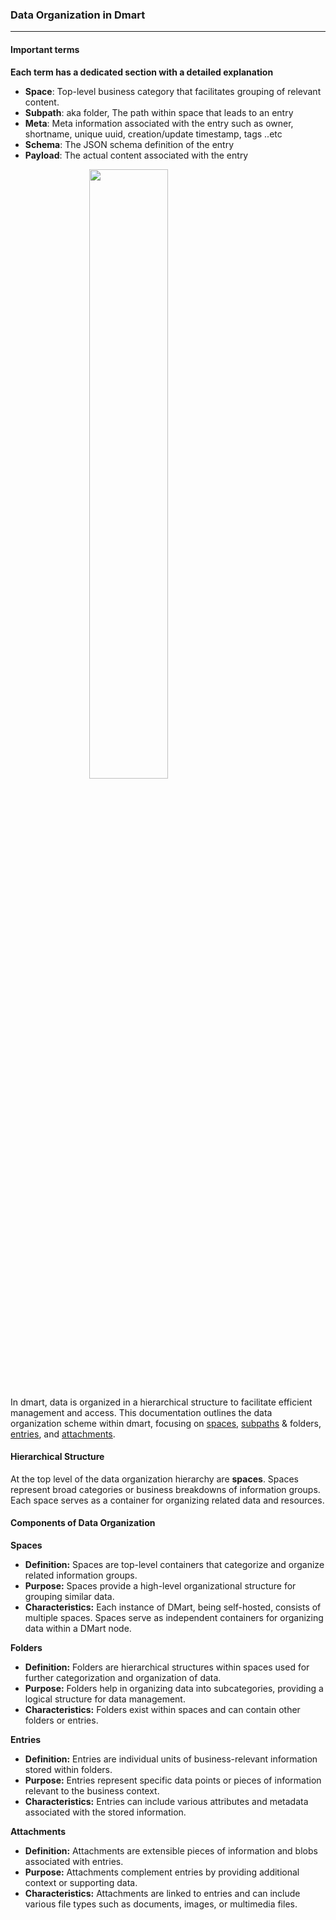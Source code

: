 <script>
  import {QueryType} from "@/dmart";
  import ListView from "@/components/management/ListView.svelte";
  import Tree from "./assets/tree.png"
</script>
<style>
.center {
  display: block;
  margin-left: auto;
  margin-right: auto;
  width: 50%;
}
</style>

### **Data Organization in Dmart**

---

#### **Important terms**

**Each term has a dedicated section with a detailed explanation**

- **Space**: Top-level business category that facilitates grouping of relevant content.
- **Subpath**: aka folder, The path within space that leads to an entry
- **Meta**: Meta information associated with the entry such as owner, shortname, unique uuid, creation/update timestamp, tags ..etc
- **Schema**: The JSON schema definition of the entry
- **Payload**: The actual content associated with the entry

<img class="center" src={Tree} width="500">

In dmart, data is organized in a hierarchical structure to facilitate efficient management and access. This documentation outlines the data organization scheme within dmart, focusing on [spaces](Space), [subpaths](Subpath) & folders, [entries](Entries), and [attachments](Attachments).

#### **Hierarchical Structure**

At the top level of the data organization hierarchy are **spaces**. Spaces represent broad categories or business breakdowns of information groups. Each space serves as a container for organizing related data and resources.

#### **Components of Data Organization**

**Spaces**

- **Definition:** Spaces are top-level containers that categorize and organize related information groups.
- **Purpose:** Spaces provide a high-level organizational structure for grouping similar data.
- **Characteristics:** Each instance of DMart, being self-hosted, consists of multiple spaces. Spaces serve as independent containers for organizing data within a DMart node.

**Folders**

- **Definition:** Folders are hierarchical structures within spaces used for further categorization and organization of data.
- **Purpose:** Folders help in organizing data into subcategories, providing a logical structure for data management.
- **Characteristics:** Folders exist within spaces and can contain other folders or entries.

**Entries**

- **Definition:** Entries are individual units of business-relevant information stored within folders.
- **Purpose:** Entries represent specific data points or pieces of information relevant to the business context.
- **Characteristics:** Entries can include various attributes and metadata associated with the stored information.

**Attachments**

- **Definition:** Attachments are extensible pieces of information and blobs associated with entries.
- **Purpose:** Attachments complement entries by providing additional context or supporting data.
- **Characteristics:** Attachments are linked to entries and can include various file types such as documents, images, or multimedia files.
